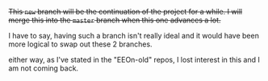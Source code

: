 ~~This `new` branch will be the continuation of the project for a while. I will merge this into the `master` branch when this one advances a lot.~~

I have to say, having such a branch isn't really ideal and it would have been more logical to swap out these 2 branches.

either way, as I've stated in the "EEOn-old" repos, I lost interest in this and I am not coming back.
